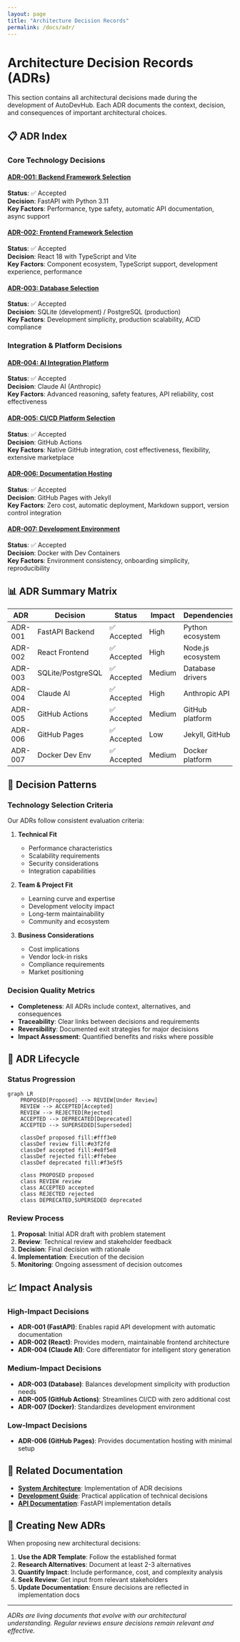 ```yaml
---
layout: page
title: "Architecture Decision Records"
permalink: /docs/adr/
---
```


# Architecture Decision Records (ADRs)

This section contains all architectural decisions made during the development of AutoDevHub. Each ADR documents the context, decision, and consequences of important architectural choices.

## 📋 ADR Index

### Core Technology Decisions

#### [ADR-001: Backend Framework Selection](ADR-001-backend-framework-selection/)
**Status**: ✅ Accepted  
**Decision**: FastAPI with Python 3.11  
**Key Factors**: Performance, type safety, automatic API documentation, async support

#### [ADR-002: Frontend Framework Selection](ADR-002-frontend-framework-selection/)
**Status**: ✅ Accepted  
**Decision**: React 18 with TypeScript and Vite  
**Key Factors**: Component ecosystem, TypeScript support, development experience, performance

#### [ADR-003: Database Selection](ADR-003-database-selection/)
**Status**: ✅ Accepted  
**Decision**: SQLite (development) / PostgreSQL (production)  
**Key Factors**: Development simplicity, production scalability, ACID compliance

### Integration & Platform Decisions

#### [ADR-004: AI Integration Platform](ADR-004-ai-integration-platform/)
**Status**: ✅ Accepted  
**Decision**: Claude AI (Anthropic)  
**Key Factors**: Advanced reasoning, safety features, API reliability, cost effectiveness

#### [ADR-005: CI/CD Platform Selection](ADR-005-cicd-platform-selection/)
**Status**: ✅ Accepted  
**Decision**: GitHub Actions  
**Key Factors**: Native GitHub integration, cost effectiveness, flexibility, extensive marketplace

#### [ADR-006: Documentation Hosting](ADR-006-documentation-hosting/)
**Status**: ✅ Accepted  
**Decision**: GitHub Pages with Jekyll  
**Key Factors**: Zero cost, automatic deployment, Markdown support, version control integration

#### [ADR-007: Development Environment](ADR-007-development-environment/)
**Status**: ✅ Accepted  
**Decision**: Docker with Dev Containers  
**Key Factors**: Environment consistency, onboarding simplicity, reproducibility

## 📊 ADR Summary Matrix

| ADR | Decision | Status | Impact | Dependencies |
|-----|----------|--------|---------|--------------|
| ADR-001 | FastAPI Backend | ✅ Accepted | High | Python ecosystem |
| ADR-002 | React Frontend | ✅ Accepted | High | Node.js ecosystem |
| ADR-003 | SQLite/PostgreSQL | ✅ Accepted | Medium | Database drivers |
| ADR-004 | Claude AI | ✅ Accepted | High | Anthropic API |
| ADR-005 | GitHub Actions | ✅ Accepted | Medium | GitHub platform |
| ADR-006 | GitHub Pages | ✅ Accepted | Low | Jekyll, GitHub |
| ADR-007 | Docker Dev Env | ✅ Accepted | Medium | Docker platform |

## 🎯 Decision Patterns

### Technology Selection Criteria

Our ADRs follow consistent evaluation criteria:

1. **Technical Fit**
   - Performance characteristics
   - Scalability requirements
   - Security considerations
   - Integration capabilities

2. **Team & Project Fit**
   - Learning curve and expertise
   - Development velocity impact
   - Long-term maintainability
   - Community and ecosystem

3. **Business Considerations**
   - Cost implications
   - Vendor lock-in risks
   - Compliance requirements
   - Market positioning

### Decision Quality Metrics

- **Completeness**: All ADRs include context, alternatives, and consequences
- **Traceability**: Clear links between decisions and requirements
- **Reversibility**: Documented exit strategies for major decisions
- **Impact Assessment**: Quantified benefits and risks where possible

## 🔄 ADR Lifecycle

### Status Progression
```mermaid
graph LR
    PROPOSED[Proposed] --> REVIEW[Under Review]
    REVIEW --> ACCEPTED[Accepted]
    REVIEW --> REJECTED[Rejected]
    ACCEPTED --> DEPRECATED[Deprecated]
    ACCEPTED --> SUPERSEDED[Superseded]
    
    classDef proposed fill:#fff3e0
    classDef review fill:#e3f2fd
    classDef accepted fill:#e8f5e8
    classDef rejected fill:#ffebee
    classDef deprecated fill:#f3e5f5
    
    class PROPOSED proposed
    class REVIEW review
    class ACCEPTED accepted
    class REJECTED rejected
    class DEPRECATED,SUPERSEDED deprecated
```

### Review Process
1. **Proposal**: Initial ADR draft with problem statement
2. **Review**: Technical review and stakeholder feedback
3. **Decision**: Final decision with rationale
4. **Implementation**: Execution of the decision
5. **Monitoring**: Ongoing assessment of decision outcomes

## 📈 Impact Analysis

### High-Impact Decisions
- **ADR-001 (FastAPI)**: Enables rapid API development with automatic documentation
- **ADR-002 (React)**: Provides modern, maintainable frontend architecture
- **ADR-004 (Claude AI)**: Core differentiator for intelligent story generation

### Medium-Impact Decisions
- **ADR-003 (Database)**: Balances development simplicity with production needs
- **ADR-005 (GitHub Actions)**: Streamlines CI/CD with zero additional cost
- **ADR-007 (Docker)**: Standardizes development environment

### Low-Impact Decisions
- **ADR-006 (GitHub Pages)**: Provides documentation hosting with minimal setup

## 🔗 Related Documentation

- **[System Architecture](/docs/architecture/)**: Implementation of ADR decisions
- **[Development Guide](/docs/development/)**: Practical application of technical decisions
- **[API Documentation](/docs/architecture/api-specification/)**: FastAPI implementation details

## 📝 Creating New ADRs

When proposing new architectural decisions:

1. **Use the ADR Template**: Follow the established format
2. **Research Alternatives**: Document at least 2-3 alternatives
3. **Quantify Impact**: Include performance, cost, and complexity analysis
4. **Seek Review**: Get input from relevant stakeholders
5. **Update Documentation**: Ensure decisions are reflected in implementation docs

---

*ADRs are living documents that evolve with our architectural understanding. Regular reviews ensure decisions remain relevant and effective.*